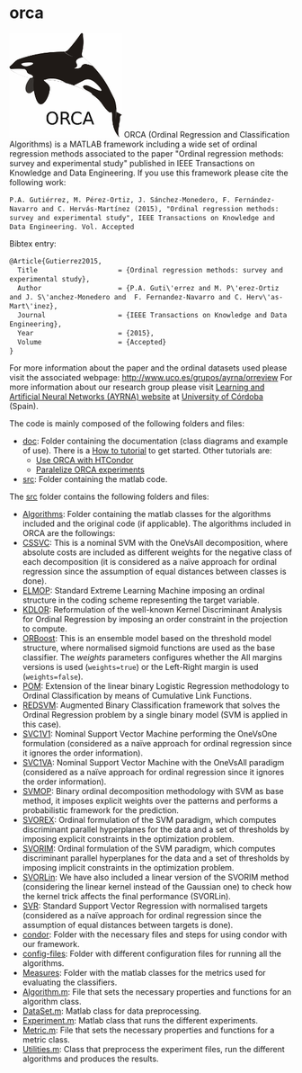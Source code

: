# orca

![ORCA logo](doc/orca_small.png) ORCA (Ordinal Regression and Classification Algorithms) is a MATLAB framework including a wide set of ordinal regression methods associated to the paper "Ordinal regression methods: survey and experimental study" published in IEEE Transactions on Knowledge and Data Engineering. If you use this framework please cite the following work:

```
P.A. Gutiérrez, M. Pérez-Ortiz, J. Sánchez-Monedero, F. Fernández-Navarro and C. Hervás-Martínez (2015), "Ordinal regression methods: survey and experimental study", IEEE Transactions on Knowledge and Data Engineering. Vol. Accepted
```

Bibtex entry:

```
@Article{Gutierrez2015,
  Title                    = {Ordinal regression methods: survey and experimental study},
  Author                   = {P.A. Guti\'errez and M. P\'erez-Ortiz and J. S\'anchez-Monedero and  F. Fernandez-Navarro and C. Herv\'as-Mart\'inez},
  Journal                  = {IEEE Transactions on Knowledge and Data Engineering},
  Year                     = {2015},
  Volume                   = {Accepted}
}
```

For more information about the paper and the ordinal datasets used please visit the associated webpage: http://www.uco.es/grupos/ayrna/orreview
For more information about our research group please visit [Learning and Artificial Neural Networks (AYRNA) website](http://www.uco.es/grupos/ayrna/index.php/en) at [University of Córdoba](http://www.uco.es/) (Spain).

The code is mainly composed of the following folders and files:
- [doc](doc): Folder containing the documentation (class diagrams and example of use). There is a [How to tutorial](doc/orca-tutorial.md) to get started. Other tutorials are:
  - [Use ORCA with HTCondor](orca/doc/orca-condor.md)
  - [Paralelize ORCA experiments](orca/doc/orca-condor.md)
- [src](src): Folder containing the matlab code.

The [src](src) folder contains the following folders and files:
- [Algorithms](src/Algorithms): Folder containing the matlab classes for the algorithms included and the original code (if applicable). The algorithms included in ORCA are the followings:
 - [CSSVC](src/Algorithms/CSSVC.m): This is a nominal SVM with the OneVsAll decomposition, where absolute costs are included as different weights for the negative class of each decomposition (it is considered as a naïve approach for ordinal regression since the assumption of equal distances between classes is done).
 - [ELMOP](src/Algorithms/ELMOP.m): Standard Extreme Learning Machine imposing an ordinal structure in the coding scheme representing the target variable.
 - [KDLOR](src/Algorithms/KDLOR.m): Reformulation of the well-known Kernel Discriminant Analysis for Ordinal Regression by imposing an order constraint in the projection to compute.
 - [ORBoost](src/Algorithms/ORBoost.m): This is an ensemble model based on the threshold model structure, where normalised sigmoid functions are used as the base classifier. The *weights* parameters configures whether the All margins versions is used (`weights=true`) or the Left-Right margin is used (`weights=false`).
 - [POM](src/Algorithms/POM.m): Extension of the linear binary Logistic Regression methodology to Ordinal Classification by means of Cumulative Link Functions.
 - [REDSVM](src/Algorithms/REDSVM.m): Augmented Binary Classification framework that solves the Ordinal Regression problem by a single binary model (SVM is applied in this case).
 - [SVC1V1](src/Algorithms/SVC1V1.m): Nominal Support Vector Machine performing the OneVsOne formulation (considered as a naïve approach for ordinal regression since it ignores the order information).
 - [SVC1VA](src/Algorithms/SVC1VA.m): Nominal Support Vector Machine with the OneVsAll paradigm (considered as a naïve approach for ordinal regression since it ignores the order information).
 - [SVMOP](src/Algorithms/SVMOP.m): Binary ordinal decomposition methodology with SVM as base method, it imposes explicit weights over the patterns and performs a probabilistic framework for the prediction.
 - [SVOREX](src/Algorithms/SVOREX.m): Ordinal formulation of the SVM paradigm, which computes discriminant parallel hyperplanes for the data and a set of thresholds by imposing explicit constraints in the optimization problem.
 - [SVORIM](src/Algorithms/SVORIM.m): Ordinal formulation of the SVM paradigm, which computes discriminant parallel hyperplanes for the data and a set of thresholds by imposing implicit constraints in the optimization problem.
 - [SVORLin](src/Algorithms/SVORLin.m): We have also included a linear version of the SVORIM method (considering the linear kernel instead of the Gaussian one) to check how the kernel trick affects the final performance (SVORLin).
 - [SVR](src/Algorithms/SVR.m): Standard Support Vector Regression with normalised targets (considered as a naïve approach for ordinal regression since the assumption of equal distances between targets is done).
- [condor](src/condor): Folder with the necessary files and steps for using condor with our framework.
- [config-files](src/config-files): Folder with different configuration files for running all the algorithms.
- [Measures](src/Measures): Folder with the matlab classes for the metrics used for evaluating the classifiers.
- [Algorithm.m](src/Algorithm.m): File that sets the necessary properties and functions for an algorithm class.
- [DataSet.m](src/DataSet.m): Matlab class for data preprocessing.
- [Experiment.m](src/Experiment.m): Matlab class that runs the different experiments.
- [Metric.m](src/Metric.m): File that sets the necessary properties and functions for a metric class.
- [Utilities.m](src/Utilities.m): Class that preprocess the experiment files, run the different algorithms and produces the results.
